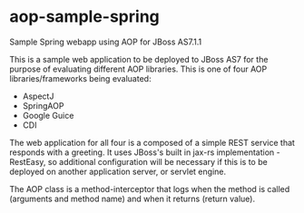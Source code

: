aop-sample-spring
=================

Sample Spring webapp using AOP for JBoss AS7.1.1

This is a sample web application to be deployed to JBoss AS7 for the purpose of evaluating different AOP libraries.  This is one of four AOP libraries/frameworks being evaluated:
- AspectJ
- SpringAOP
- Google Guice
- CDI

The web application for all four is a composed of a simple REST service that responds with a greeting.  It uses JBoss's built in jax-rs implementation - RestEasy, so additional configuration will be necessary if this is to be deployed on another application server, or servlet engine.

The AOP class is a method-interceptor that logs when the method is called (arguments and method name) and when it returns (return value).
